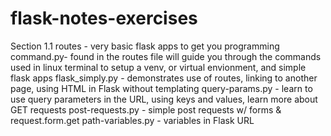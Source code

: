 # flask-notes-exercises

Section 1.1 
routes - very basic flask apps to get you programming 
  command.py- found in the routes file will guide you through the commands used in linux terminal to setup a venv, or virtual envionment, and simple flask apps 
  flask_simply.py - demonstrates use of routes, linking to another page, using HTML in Flask without templating
  query-params.py - learn to use query parameters in the URL, using keys and values, learn more about GET requests
  post-requests.py - simple post requests w/ forms & request.form.get
  path-variables.py - variables in Flask URL 
  
  
  
  


